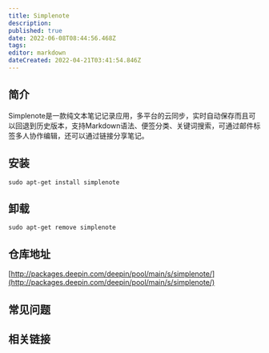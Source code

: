 ```yaml
---
title: Simplenote
description: 
published: true
date: 2022-06-08T08:44:56.468Z
tags: 
editor: markdown
dateCreated: 2022-04-21T03:41:54.846Z
---
```


## 简介

Simplenote是一款纯文本笔记记录应用，多平台的云同步，实时自动保存而且可以回退到历史版本，支持Markdown语法、便签分类、关键词搜索，可通过邮件标签多人协作编辑，还可以通过链接分享笔记。

## 安装

`sudo apt-get install simplenote`

## 卸载

`sudo apt-get remove simplenote`

## 仓库地址

[http://packages.deepin.com/deepin/pool/main/s/simplenote/](http://packages.deepin.com/deepin/pool/main/s/simplenote/)

## 常见问题

## 相关链接
